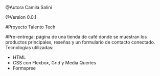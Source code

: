 @Autora Camila Salini

@Version 0.0.1

#Proyecto Talento Tech

#Pre-entrega: página de una tienda de café donde se muestran los productos principales, reseñas y un formulario de contacto conectado.
Tecnologías utilizadas: 
- HTML
- CSS con Flexbox, Grid y Media Queries
- Formspree

